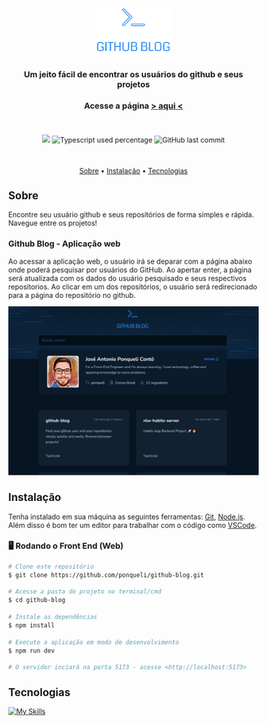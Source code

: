 <p align="center">
  <img src="./src/assets/logo-github-blog.svg" alt="Logo" width="150"/>
</p>
<h3 align="center">
Um jeito fácil de encontrar os usuários do github e seus projetos 
</h3>
<h3 align="center">Acesse a página <a href="https://github-blog-by-ponqueli.vercel.app/" target="_blank">> aqui <</a></h3>

<br>

<p align="center">
  <img src="https://img.shields.io/static/v1?label=react&message=js&color=blueviolet&style=flat"/>
   <img alt="Typescript used percentage" src="https://img.shields.io/github/languages/top/ponqueli/github-blog?&color=blueviolet&style=flat"
  />
  <img alt="GitHub last commit" src="https://img.shields.io/github/last-commit/ponqueli/github-blog?&color=blueviolet&style=flat">
</p>
<br>

<p align="center">
  <a href="#sobre">Sobre</a> •
  <a href="#instalação">Instalação</a> •
  <a href="#tecnologias">Tecnologias</a> 
</p>

## Sobre

Encontre seu usuário github e seus repositórios de forma simples e rápida. Navegue entre os projetos!


### Github Blog - Aplicação web

Ao acessar a aplicação web, o usuário irá se deparar com a página abaixo onde poderá pesquisar por usuários do GitHub. Ao apertar enter, a página será atualizada com os dados do usuário pesquisado e seus respectivos repositorios. Ao clicar em um dos repositórios, o usuário será redirecionado para a página do repositório no github.

![Home](github/page.png)


## Instalação

Tenha instalado em sua máquina as seguintes ferramentas:
[Git](https://git-scm.com), [Node.js](https://nodejs.org/en/).
Além disso é bom ter um editor para trabalhar com o código como [VSCode](https://code.visualstudio.com/).


### 🖥️ Rodando o Front End (Web)

```bash
# Clone este repositório
$ git clone https://github.com/ponqueli/github-blog.git

# Acesse a pasta do projeto no terminal/cmd
$ cd github-blog

# Instale as dependências
$ npm install

# Execute a aplicação em modo de desenvolvimento
$ npm run dev

# O servidor inciará na porta 5173 - acesse <http://localhost:5173>
```

## Tecnologias

[![My Skills](https://skillicons.dev/icons?i=react,ts,vite,github,vercel)](https://skillicons.dev)

</div>
